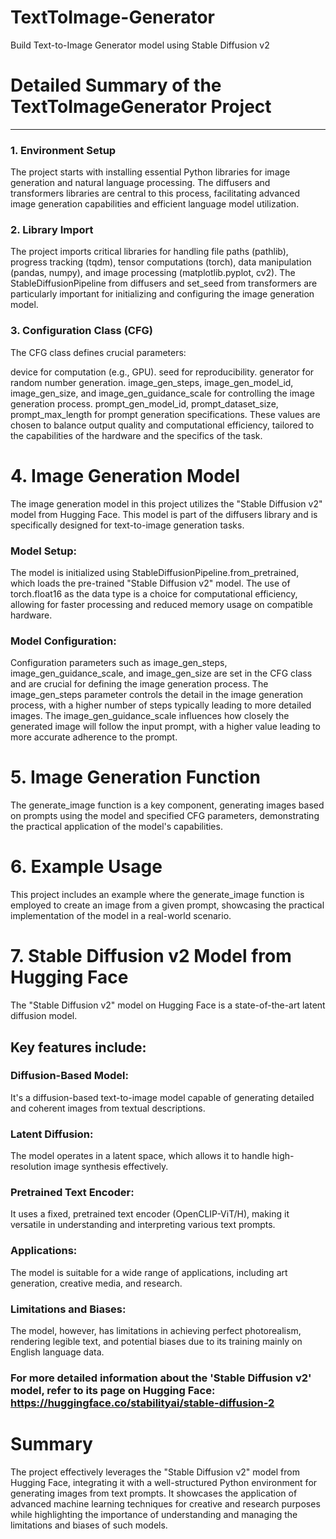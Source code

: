 # TextToImage-Generator
Build Text-to-Image Generator model using Stable Diffusion v2

# Detailed Summary of the TextToImageGenerator Project

---

### 1. Environment Setup
The project starts with installing essential Python libraries for image generation and natural language processing. The diffusers and transformers libraries are central to this process, facilitating advanced image generation capabilities and efficient language model utilization.

### 2. Library Import
The project imports critical libraries for handling file paths (pathlib), progress tracking (tqdm), tensor computations (torch), data manipulation (pandas, numpy), and image processing (matplotlib.pyplot, cv2). The StableDiffusionPipeline from diffusers and set_seed from transformers are particularly important for initializing and configuring the image generation model.

### 3. Configuration Class (CFG)

The CFG class defines crucial parameters:

device for computation (e.g., GPU).
seed for reproducibility.
generator for random number generation.
image_gen_steps, image_gen_model_id, image_gen_size, and image_gen_guidance_scale for controlling the image generation process.
prompt_gen_model_id, prompt_dataset_size, prompt_max_length for prompt generation specifications.
These values are chosen to balance output quality and computational efficiency, tailored to the capabilities of the hardware and the specifics of the task.

# 4. Image Generation Model

The image generation model in this project utilizes the "Stable Diffusion v2" model from Hugging Face. This model is part of the diffusers library and is specifically designed for text-to-image generation tasks.

### Model Setup:
The model is initialized using StableDiffusionPipeline.from_pretrained, which loads the pre-trained "Stable Diffusion v2" model. The use of torch.float16 as the data type is a choice for computational efficiency, allowing for faster processing and reduced memory usage on compatible hardware.

### Model Configuration:
Configuration parameters such as image_gen_steps, image_gen_guidance_scale, and image_gen_size are set in the CFG class and are crucial for defining the image generation process. The image_gen_steps parameter controls the detail in the image generation process, with a higher number of steps typically leading to more detailed images. The image_gen_guidance_scale influences how closely the generated image will follow the input prompt, with a higher value leading to more accurate adherence to the prompt.

# 5. Image Generation Function
The generate_image function is a key component, generating images based on prompts using the model and specified CFG parameters, demonstrating the practical application of the model's capabilities.

# 6. Example Usage
This project includes an example where the generate_image function is employed to create an image from a given prompt, showcasing the practical implementation of the model in a real-world scenario.

# 7. Stable Diffusion v2 Model from Hugging Face
The "Stable Diffusion v2" model on Hugging Face is a state-of-the-art latent diffusion model.
## Key features include:

### Diffusion-Based Model:
It's a diffusion-based text-to-image model capable of generating detailed and coherent images from textual descriptions.

### Latent Diffusion:
The model operates in a latent space, which allows it to handle high-resolution image synthesis effectively.

### Pretrained Text Encoder:
It uses a fixed, pretrained text encoder (OpenCLIP-ViT/H), making it versatile in understanding and interpreting various text prompts.

### Applications:
The model is suitable for a wide range of applications, including art generation, creative media, and research.

### Limitations and Biases:
The model, however, has limitations in achieving perfect photorealism, rendering legible text, and potential biases due to its training mainly on English language data.

### For more detailed information about the 'Stable Diffusion v2' model, refer to its page on Hugging Face: https://huggingface.co/stabilityai/stable-diffusion-2

# Summary
The project effectively leverages the "Stable Diffusion v2" model from Hugging Face, integrating it with a well-structured Python environment for generating images from text prompts. It showcases the application of advanced machine learning techniques for creative and research purposes while highlighting the importance of understanding and managing the limitations and biases of such models.
